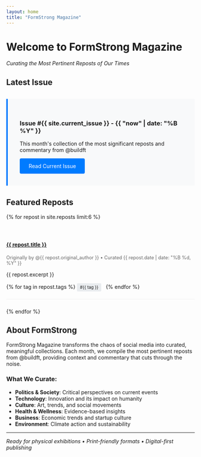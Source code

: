 ```yaml
---
layout: home
title: "FormStrong Magazine"
---
```


# Welcome to FormStrong Magazine
*Curating the Most Pertinent Reposts of Our Times*

## Latest Issue

<div class="current-issue">
  <h3>Issue #{{ site.current_issue }} - {{ "now" | date: "%B %Y" }}</h3>
  <p>This month's collection of the most significant reposts and commentary from @buildft</p>
  <a href="/issues/issue-{{ site.current_issue }}" class="btn-primary">Read Current Issue</a>
</div>

## Featured Reposts

{% for repost in site.reposts limit:6 %}
<article class="repost-preview">
  <h4><a href="{{ repost.url }}">{{ repost.title }}</a></h4>
  <p class="meta">Originally by @{{ repost.original_author }} • Curated {{ repost.date | date: "%B %d, %Y" }}</p>
  <p>{{ repost.excerpt }}</p>
  <div class="tags">
    {% for tag in repost.tags %}
    <span class="tag">#{{ tag }}</span>
    {% endfor %}
  </div>
</article>
{% endfor %}

## About FormStrong

FormStrong Magazine transforms the chaos of social media into curated, meaningful collections. Each month, we compile the most pertinent reposts from @buildft, providing context and commentary that cuts through the noise.

### What We Curate:
- **Politics & Society**: Critical perspectives on current events
- **Technology**: Innovation and its impact on humanity  
- **Culture**: Art, trends, and social movements
- **Health & Wellness**: Evidence-based insights
- **Business**: Economic trends and startup culture
- **Environment**: Climate action and sustainability

---

*Ready for physical exhibitions • Print-friendly formats • Digital-first publishing*

<style>
.current-issue {
  background: #f8f9fa;
  padding: 2rem;
  margin: 2rem 0;
  border-left: 4px solid #007bff;
}

.repost-preview {
  border-bottom: 1px solid #eee;
  padding: 1.5rem 0;
  margin-bottom: 1.5rem;
}

.meta {
  color: #666;
  font-size: 0.9em;
  margin: 0.5rem 0;
}

.tags {
  margin-top: 1rem;
}

.tag {
  background: #e9ecef;
  padding: 0.25rem 0.5rem;
  border-radius: 3px;
  font-size: 0.8em;
  margin-right: 0.5rem;
}

.btn-primary {
  background: #007bff;
  color: white;
  padding: 0.75rem 1.5rem;
  text-decoration: none;
  border-radius: 4px;
  display: inline-block;
}
</style>
